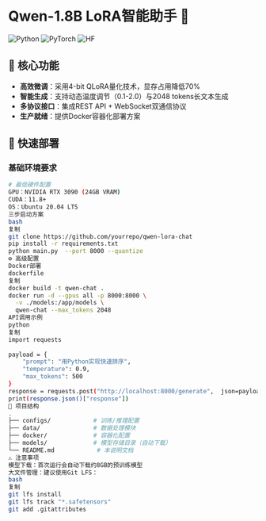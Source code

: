 # Qwen-1.8B LoRA智能助手 🚀 
 
![Python](https://img.shields.io/badge/Python-3.10%2B-blue) 
![PyTorch](https://img.shields.io/badge/PyTorch-2.2%2B-red) 
![HF](https://img.shields.io/badge/HuggingFace-Transformers-orange) 
 
## 🌟 核心功能 
- **高效微调**：采用4-bit QLoRA量化技术，显存占用降低70%
- **智能生成**：支持动态温度调节（0.1-2.0）与2048 tokens长文本生成 
- **多协议接口**：集成REST API + WebSocket双通信协议 
- **生产就绪**：提供Docker容器化部署方案 
 
## 🚀 快速部署 
### 基础环境要求 
```bash 
# 最低硬件配置 
GPU：NVIDIA RTX 3090 (24GB VRAM)
CUDA：11.8+
OS：Ubuntu 20.04 LTS
三步启动方案
bash
复制
git clone https://github.com/yourrepo/qwen-lora-chat  
pip install -r requirements.txt  
python main.py  --port 8000 --quantize 
⚙️ 高级配置
Docker部署
dockerfile
复制
docker build -t qwen-chat .
docker run -d --gpus all -p 8000:8000 \
  -v ./models:/app/models \
  qwen-chat --max_tokens 2048 
API调用示例
python
复制
import requests 
 
payload = {
    "prompt": "用Python实现快速排序",
    "temperature": 0.9,
    "max_tokens": 500 
}
response = requests.post("http://localhost:8000/generate",  json=payload)
print(response.json()["response"]) 
📁 项目结构
.
├── configs/            # 训练/推理配置 
├── data/               # 数据处理模块 
├── docker/             # 容器化配置 
├── models/             # 模型存储目录（自动下载）
└── README.md            # 本说明文档 
⚠️ 注意事项
模型下载：首次运行会自动下载约8GB的预训练模型
大文件管理：建议使用Git LFS：
bash
复制
git lfs install 
git lfs track "*.safetensors"
git add .gitattributes 
